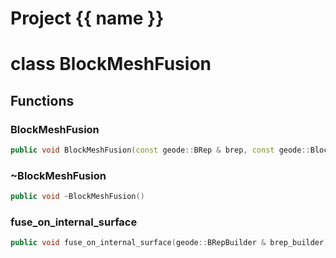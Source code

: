 <script setup>
import {useRoute} from 'vitepress'
const {path} = useRoute()
const tokens = path.split('/')
const words = tokens[2].split('-');
for (let i = 0; i < words.length; i++) {
    words[i] = words[i].charAt(0).toUpperCase() + words[i].slice(1);
    words[i] = words[i].replace('geode', 'Geode')
}
const name = words.join('-');
</script>
# Project {{ name }}

# class BlockMeshFusion


## Functions

### BlockMeshFusion

```cpp
public void BlockMeshFusion(const geode::BRep & brep, const geode::Block3D & block, const geode::Surface3D & surface)
```


### ~BlockMeshFusion

```cpp
public void ~BlockMeshFusion()
```


### fuse_on_internal_surface

```cpp
public void fuse_on_internal_surface(geode::BRepBuilder & brep_builder)
```




